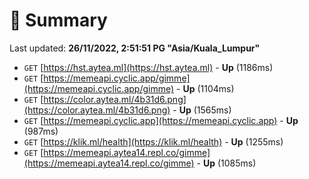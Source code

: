 # 📖 Summary
Last updated: **26/11/2022, 2:51:51 PG "Asia/Kuala_Lumpur"**

- `GET` [https://hst.aytea.ml](https://hst.aytea.ml) - **Up** (1186ms)
- `GET` [https://memeapi.cyclic.app/gimme](https://memeapi.cyclic.app/gimme) - **Up** (1104ms)
- `GET` [https://color.aytea.ml/4b31d6.png](https://color.aytea.ml/4b31d6.png) - **Up** (1565ms)
- `GET` [https://memeapi.cyclic.app](https://memeapi.cyclic.app) - **Up** (987ms)
- `GET` [https://klik.ml/health](https://klik.ml/health) - **Up** (1255ms)
- `GET` [https://memeapi.aytea14.repl.co/gimme](https://memeapi.aytea14.repl.co/gimme) - **Up** (1085ms)
